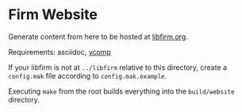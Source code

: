 # Firm Website

Generate content from here to be hosted at [libfirm.org](http://libfirm.org).

Requirements: asciidoc, [ycomp](http://libfirm.org/yComp)

If your libfirm is not at `../libfirm` relative to this directory,
create a `config.mak` file according to `config.mak.example`.

Executing `make` from the root builds everything into the `build/website` directory.
